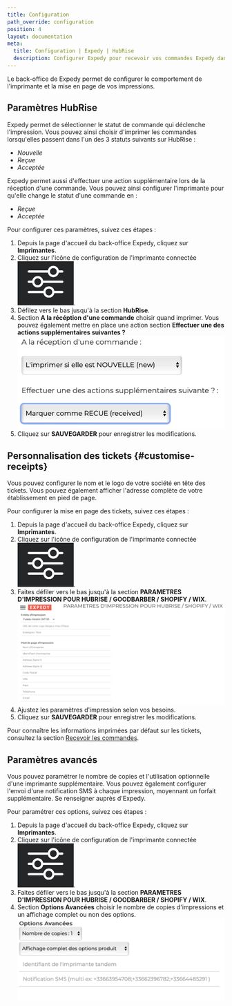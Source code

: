 ```yaml
---
title: Configuration
path_override: configuration
position: 4
layout: documentation
meta:
  title: Configuration | Expedy | HubRise
  description: Configurer Expedy pour recevoir vos commandes Expedy dans votre logiciel de caisse ou d'autres applications connectées à HubRise.
---
```


Le back-office de Expedy permet de configurer le comportement de l'imprimante et la mise en page de vos impressions.

## Paramètres HubRise

Expedy permet de sélectionner le statut de commande qui déclenche l'impression. Vous pouvez ainsi choisir d'imprimer les commandes lorsqu'elles passent dans l'un des 3 statuts suivants sur HubRise :

- _Nouvelle_
- _Reçue_
- _Acceptée_

Expedy permet aussi d'effectuer une action supplémentaire lors de la réception d'une commande. Vous pouvez ainsi configurer l'imprimante pour qu'elle change le statut d'une commande en :

- _Reçue_
- _Acceptée_

Pour configurer ces paramètres, suivez ces étapes :

1. Depuis la page d'accueil du back-office Expedy, cliquez sur **Imprimantes**.
1. Cliquez sur l'icône de configuration de l'imprimante connectée <InlineImage width="20" height="20">![icône Crayon](../images/__configuration-icon.png)</InlineImage>.
1. Défilez vers le bas jusqu'à la section **HubRise**.
1. Section **A la récéption d'une commande** choisir quand imprimer. Vous pouvez également mettre en place une action section **Effectuer une des actions supplémentaires suivantes ?**
   ![Interface utilisateur - Paramètres HubRise](./images/008-2x-expedy-hubrise-actions.png)
1. Cliquez sur **SAUVEGARDER** pour enregistrer les modifications.

## Personnalisation des tickets {#customise-receipts}

Vous pouvez configurer le nom et le logo de votre société en tête des tickets. Vous pouvez également afficher l'adresse complète de votre établissement en pied de page.

Pour configurer la mise en page des tickets, suivez ces étapes :

1. Depuis la page d'accueil du back-office Expedy, cliquez sur **Imprimantes**.
1. Cliquez sur l'icône de configuration de l'imprimante connectée <InlineImage width="20" height="20">![icône Crayon](../images/__configuration-icon.png)</InlineImage>.
1. Faites défiler vers le bas jusqu'à la section **PARAMETRES D'IMPRESSION POUR HUBRISE / GOODBARBER / SHOPIFY / WIX**.
   ![Configuration - Personnaliser vos impressions](./images/004-2x-expedy-print-settings.png)
1. Ajustez les paramètres d'impression selon vos besoins.
1. Cliquez sur **SAUVEGARDER** pour enregistrer les modifications.

Pour connaître les informations imprimées par défaut sur les tickets, consultez la section [Recevoir les commandes](/apps/expedy/receive-orders).

## Paramètres avancés

Vous pouvez paramétrer le nombre de copies et l'utilisation optionnelle d'une imprimante supplémentaire. Vous pouvez également configurer l'envoi d'une notification SMS à chaque impression, moyennant un forfait supplémentaire. Se renseigner auprès d'Expedy.

Pour paramétrer ces options, suivez ces étapes :

1. Depuis la page d'accueil du back-office Expedy, cliquez sur **Imprimantes**.
1. Cliquez sur l'icône de configuration de l'imprimante connectée <InlineImage width="20" height="20">![icône Crayon](../images/__configuration-icon.png)</InlineImage>.
1. Faites défiler vers le bas jusqu'à la section **PARAMETRES D'IMPRESSION POUR HUBRISE / GOODBARBER / SHOPIFY / WIX**.
1. Section **Options Avancées** choisir le nombre de copies d'impressions et un affichage complet ou non des options.
   ![Configuration - Paramètres d'impression](./images/009-2x-expedy-hubrise-advanced-options.png)
